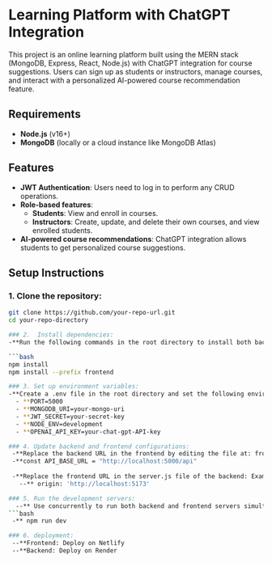 # Learning Platform with ChatGPT Integration

This project is an online learning platform built using the MERN stack (MongoDB, Express, React, Node.js) with ChatGPT integration for course suggestions. Users can sign up as students or instructors, manage courses, and interact with a personalized AI-powered course recommendation feature.

## Requirements

- **Node.js** (v16+)
- **MongoDB** (locally or a cloud instance like MongoDB Atlas)

## Features

- **JWT Authentication**: Users need to log in to perform any CRUD operations.
- **Role-based features**: 
  - **Students**: View and enroll in courses.
  - **Instructors**: Create, update, and delete their own courses, and view enrolled students.
- **AI-powered course recommendations**: ChatGPT integration allows students to get personalized course suggestions.
  
## Setup Instructions

### 1. Clone the repository:

```bash
git clone https://github.com/your-repo-url.git
cd your-repo-directory

### 2.  Install dependencies:
-**Run the following commands in the root directory to install both backend and frontend dependencies:

```bash
npm install
npm install --prefix frontend

### 3. Set up environment variables:
-**Create a .env file in the root directory and set the following environment variables:
  - **PORT=5000
  - **MONGODB_URI=your-mongo-uri
  - **JWT_SECRET=your-secret-key
  - **NODE_ENV=development
  - **OPENAI_API_KEY=your-chat-gpt-API-key

### 4. Update backend and frontend configurations:
 -**Replace the backend URL in the frontend by editing the file at: frontend/src/config/api.js Example
 -**const API_BASE_URL = "http://localhost:5000/api"
 
 -**Replace the frontend URL in the server.js file of the backend: Example:
   --** origin: 'http://localhost:5173'

### 5. Run the development servers:
  --** Use concurrently to run both backend and frontend servers simultaneously:
```bash
 -** npm run dev

### 6. deployment:
 --**Frontend: Deploy on Netlify
 --**Backend: Deploy on Render

    
  
